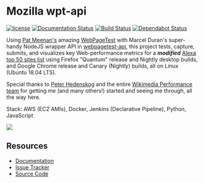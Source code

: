 # Mozilla wpt-api

[![license](https://img.shields.io/badge/license-MPL%202.0-blue.svg)](https://github.com/mozilla/wpt-api/blob/master/LICENSE.txt)
[![Documentation Status](https://readthedocs.org/projects/mozilla-wpt-api-docs/badge/?version=master)](https://mozilla-wpt-api-docs.readthedocs.io/en/master/?badge=master)
[![Build Status](https://travis-ci.org/mozilla/wpt-api.svg?branch=master)](https://travis-ci.org/mozilla/wpt-api)
[![Dependabot Status](https://api.dependabot.com/badges/status?host=github&repo=mozilla/wpt-api)](https://dependabot.com)

Using [Pat Meenan's](https://twitter.com/patmeenan) amazing [WebPageTest](https://www.webpagetest.org/) with Marcel Duran's super-handy NodeJS wrapper API in [webpagetest-api](https://github.com/marcelduran/webpagetest-api), this project tests, capture, submits, and visualizes key Web-performance metrics for a **_modified_** [Alexa top 50 sites list](https://github.com/mozilla/wpt-api/blob/master/top50.json) using Firefox "Quantum" release and Nightly desktop builds, and Google Chrome release and Canary (Nightly) builds, all on Linux (Ubuntu 18.04 LTS).

Special thanks to [Peter Hedenskog](https://www.peterhedenskog.com/) and the entire [Wikimedia Performance team](https://www.mediawiki.org/wiki/Wikimedia_Performance_Team) for getting me (and many others!) started and seeing me through, all the way here.

Stack: AWS (EC2 AMIs), Docker, Jenkins (Declarative Pipeline), Python, JavaScript

![](https://user-images.githubusercontent.com/387249/50874523-238e2700-1379-11e9-8835-058b4541aabc.png)

## Resources ##
* [Documentation](https://mozilla-wpt-api-docs.readthedocs.io/en/master/)
* [Issue Tracker](https://github.com/mozilla/wpt-api/issues)
* [Source Code](https://github.com/mozilla/wpt-api)

